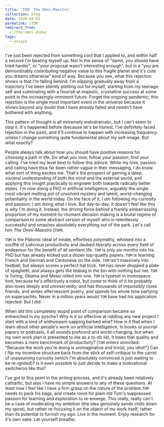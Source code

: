 ```yaml
---
title: 'TOM: The Omni-Maestro'
collection: blog
date: 2020-04-03
permalink: /TOM
redirect_from:
  - /the-omni-midas
tags:
  - essays
---
```


I've just been rejected from something cool that I applied to, and within half a second I'm beating myself up. Not in the sense of "damn, you should have tried harder", or "your proposal wasn't interesting enough", but in a "you are demonstrably contributing negative value to this fragile planet and it's cute you dreamt otherwise" kind of way. Because you see, what this rejection shows is that I'm falling behind. I'm slipping gradually away from a trajectory I've been silently plotting out for myself, starting from my teenage self and culminating with a flourish at majestic, crystalline *success* at some point in the increasingly-imminent future. Forget the ongoing pandemic; this rejection is the single most important event in the universe because it shows beyond any doubt that I have already failed and needn't have bothered with anything. 

This pattern of thought is all extremely melodramatic, but I can't seem to stop it. It's happened before (because let's be honest, I've definitely faced rejection in the past), and it'll continue to happen with increasing frequency unless I change something quite fundamental about my self-image. But what exactly? 

People always talk about how you should have positive reasons for choosing a path in life. Do what you love; follow your passion; find your calling. I've tried my level best to follow this advice. While my love, passion and calling have thus far been rather vague in their messaging, I do know what sort of thing excites me. That's the prospect of gaining a deep, visceral understanding of both the mind and the external world, and applying this insight practically to engineer both towards radically better states. I'm now doing a PhD in artificial intelligence, arguably the single most vibrant melting pot of unsolved mystery and latent, world-changing potentiality in the world today. On the face of it, I *am* following my curiosity and passion; I *am* doing what I love. But day-to-day, it doesn't feel like this is *why* I'm doing it. Instead, the driving force behind a frankly embarrassing proportion of my moment-to-moment decision making is a brutal regime of comparison to some abstract version of myself who is relentlessly successful and smashes absolutely everything out of the park. Let's call him *The Omni-Maestro* (`TOM`).

`TOM` is the Platonic ideal of innate, effortless polymathy, whisked into a soufflé of ludicrous productivity and  daubed liberally across every field of endeavour for the benefit of all sentient life. `TOM` is only six months into his PhD but has already kicked out a dozen top-quality papers. `TOM` is learning French and German and Cantonese on the side. `TOM` isn't massively into football, but always scores a perfect hat trick. `TOM` has never dropped a plate of spaghetti, and always gets the teabag in the bin with nothing but net. `TOM` is Turing, Obama and Messi rolled into one. `TOM` is typeset in monospace font, because he's effectively a robot, but come to think of it he probably also loves deeply and unreservedly, and has thousands of impossibly close friends, and writes effervescent poetry, and spends his whole time partying on superyachts. Never in a million years would `TOM` have had *his* application rejected. But I did.

When did this completely stupid point of comparison became so entrenched in my pysche? Why is it so effective at riddling any new project I start with a kind of enthusiasm-sapping barbed wire? How is it that when I learn about other people's work on artificial intelligence, in books or journal papers or podcasts, it all sounds profound and world-changing, but when my own work plan is presented to me as a to-do list, it loses that quality and becomes a mere benchmark of productivity? [`TOM` enters uninvited: "Because the work you're doing is unimaginative and trivial, you idiot!"] Can I flip my incentive structure back from the stick of self-critique to the carrot of unassuming curiosity (which I'm absolutely convinced is just waiting to be re-ignited)? Is it even possible to just *decide* to make a motivational switcheroo like this? 

I've got to this point in the writing process, and it's already been relatively cathartic, but alas I have no simple answers to any of these questions. At least now I feel like I have a firm grasp on the nature of the problem.`TOM` needs to pack his bags, and create room for plain old Tom's suppressed passion for learning and exploration to re-emerge. This really, really can't be a case of moderating my ambition (the idea genuinely sends chills down my spine), but rather re-focusing it on the object of my work itself, rather than its potential to furnish my ego. Live in the moment. Enjoy research for it's own sake. Let yourself breathe.